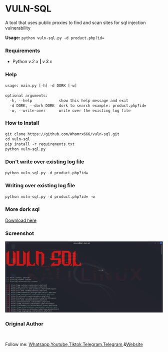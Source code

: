 # VULN-SQL

A tool that uses public proxies to find and scan sites for sql injection vulnerability<br>

__Usage:__ `python vuln-sql.py -d product.php?id=`

### Requirements
- Python *v.2.x* **|** *v.3.x*

### Help
```
usage: main.py [-h] -d DORK [-w]

optional arguments:
  -h, --help            show this help message and exit
  -d DORK, --dork DORK  dork to search example: product.php?id=
  -w, --write-over      write over the existing log file
```

### How to Install 
```
git clone https://github.com/Whomrx666/vuln-sql.git
cd vuln-sql
pip install -r requirements.txt
python vuln-sql.py
```

### Don't write over existing log file 
`python vuln-sql.py -d product.php?id=`

### Writing over existing log file 
`python vuln-sql.py -d product.php?id= -w`

### More dork sql
[Download here](https://www.mediafire.com/file/rfdrbmvqm5wknbv/dork_sql.txt/file)

### Screenshot
<img src="screenshot/vuln-sql.png" atl=""/>

### Original Author
<a href="https://github.com/Whomrx666"><img src="https://img.shields.io/badge/Original-Author-brightgreen.svg" alt=""/></a>

Follow me: [Whatsapp](https://wa.me/6287855190571),[Youtube](https://youtube.com/@whomrx666),[Tiktok](https://www.tiktok.com/@whomr.x),[Telegram](https://www.tiktok.com/@whomr.x),[Telegram](https://t.me/@Whomr_X),&[Website](https://whomrxhackers.blogspot.com/)
